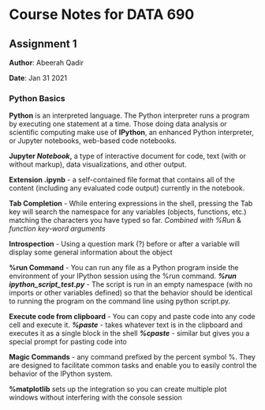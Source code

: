 # Course Notes for DATA 690
## Assignment 1

**Author**: Abeerah Qadir

**Date**: Jan 31 2021

### Python Basics
**Python** is an interpreted language.  The Python interpreter runs a program by executing one statement at a time.
Those doing data analysis or scientific computing make use of **IPython**, an enhanced Python interpreter, or Jupyter notebooks, web-based code notebooks.

**Jupyter *Notebook*,** a type of interactive document for code, text (with or without markup), data visualizations, and other output. 

**Extension .ipynb** - a self-contained file format that contains all of the content (including any evaluated code output) currently in the notebook. 

**Tab Completion** - While entering expressions in the shell, pressing the Tab key will search the namespace for any variables (objects, functions, etc.) matching the characters you have typed so far.
  *Combined with %Run* & *function key-word arguments*
  
 **Introspection** - Using a question mark (?) before or after a variable will display some general information about the object

**%run Command** - You can run any file as a Python program inside the environment of your IPython session using the %run command. 
 ***%run ipython_script_test.py*** - The script is run in an empty namespace (with no imports or other variables defined) so that the behavior should be identical to running the program on the command line using python script.py.

**Execute code from clipboard** - You can copy and paste code into any code cell
and execute it.
***%paste*** - takes whatever text is in the clipboard and executes it as a single block in the shell
***%cpaste*** - similar but gives you a special prompt for pasting code into

**Magic Commands** -  any command prefixed by the percent symbol %. They are designed to facilitate common tasks and enable you to easily control the behavior of the IPython system.

**%matplotlib** sets up the integration so you can create multiple plot windows without interfering with the console session
